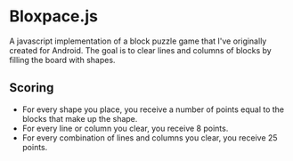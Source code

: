 # Bloxpace.js
A javascript implementation of a block puzzle game that I've originally created for Android. The goal is to clear lines and columns of blocks by filling the board with shapes.

## Scoring
- For every shape you place, you receive a number of points equal to the blocks that make up the shape.
- For every line or column you clear, you receive 8 points.
- For every combination of lines and columns you clear, you receive 25 points.